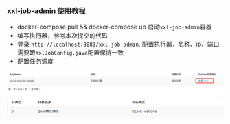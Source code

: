 ### xxl-job-admin 使用教程
- docker-compose pull && docker-compose up 启动`xxl-job-admin`容器
- 编写执行器，参考本次提交的代码
- 登录 `http://localhost:8083/xxl-job-admin`, 配置执行器，名称、ip、端口需要跟`XxlJobConfig.java`配置保持一致
- 配置任务调度

![image/xxl/img.png](/images/xxl/img.png)
![image/xxl/img_1.png](/images/xxl/img_1.png)